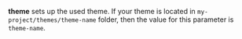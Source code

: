 **theme** sets up the used theme. If your theme is located in `my-project/themes/theme-name` folder, then the value for this parameter is `theme-name`.